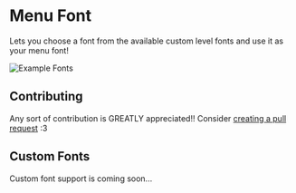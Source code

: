 # Menu Font

Lets you choose a font from the available custom level fonts and use it as your menu font!

![Example Fonts](nexpid.menufont/examples.png)

## Contributing

Any sort of contribution is GREATLY appreciated!! Consider [creating a pull request](https://github.com/nexpid/MenuFont/fork) :3

## Custom Fonts

Custom font support is coming soon...
